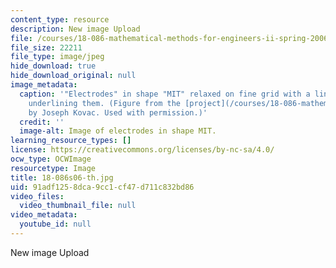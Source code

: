 ```yaml
---
content_type: resource
description: New image Upload
file: /courses/18-086-mathematical-methods-for-engineers-ii-spring-2006/91adf1258dca9cc1cf47d711c832bd86_18-086s06-th.jpg
file_size: 22211
file_type: image/jpeg
hide_download: true
hide_download_original: null
image_metadata:
  caption: '"Electrodes" in shape "MIT" relaxed on fine grid with a line of charge
    underlining them. (Figure from the [project](/courses/18-086-mathematical-methods-for-engineers-ii-spring-2006/pages/projects)
    by Joseph Kovac. Used with permission.)'
  credit: ''
  image-alt: Image of electrodes in shape MIT.
learning_resource_types: []
license: https://creativecommons.org/licenses/by-nc-sa/4.0/
ocw_type: OCWImage
resourcetype: Image
title: 18-086s06-th.jpg
uid: 91adf125-8dca-9cc1-cf47-d711c832bd86
video_files:
  video_thumbnail_file: null
video_metadata:
  youtube_id: null
---
```

New image Upload
